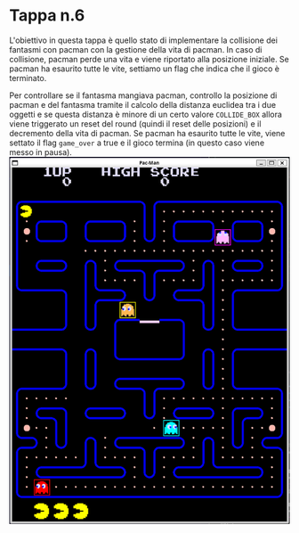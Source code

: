 # Tappa n.6
L'obiettivo in questa tappa è quello stato di implementare la collisione dei fantasmi con pacman con la gestione della vita di pacman. In caso di collisione, pacman perde una vita e viene riportato alla posizione iniziale. Se pacman ha esaurito tutte le vite, settiamo un flag che indica che il gioco è terminato.

Per controllare se il fantasma mangiava pacman, controllo la posizione di pacman e del fantasma tramite il calcolo della distanza euclidea tra i due oggetti e se questa distanza è minore di un certo valore ``COLLIDE_BOX`` allora viene triggerato un reset del round (quindi il reset delle posizioni) e il decremento della vita di pacman. Se pacman ha esaurito tutte le vite, viene settato il flag ``game_over`` a true e il gioco termina (in questo caso viene messo in pausa).
![demo](images/demo.png)